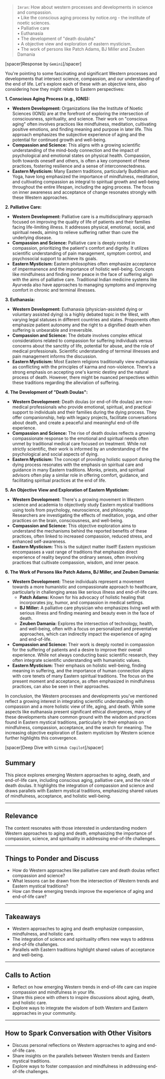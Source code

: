 <!--//meta
Custom Title: Western Emerging Trends on Death
Enhances: [10-western-emerging-trends-on-death.md]
About: A reflective exploration of emerging Western approaches to aging, death, and end-of-life care. It highlights developments like conscious aging, palliative care, death doulas, and the integration of compassion and science, while drawing parallels with Eastern mystical traditions.
Description: A discussion on Western trends in aging and end-of-life care, focusing on compassion, science, and their intersection with Eastern philosophies.
Primary Keyword: end-of-life care
Related Keywords: conscious aging, palliative care, death doulas, compassion, Eastern mysticism
Long-Tail Keywords: exploring Western trends in end-of-life care, integrating compassion and science in aging and death, parallels between Western approaches and Eastern mysticism
Date: May 10, 2025
Meta Author: `GitHub Copilot`
//meta-->

> `Imran`: How about western processes and developments in science and compassion.<br>
> &bull; Like the conscious aging process by notice.org - the institute of noetic sciences.<br>
> &bull; Palliative care<br>
> &bull; Euthanasia<br>
> &bull; The development of "death doulahs"<br>
> &bull; A objective view and exploration of eastern mysticism.<br>
> &bull; The work of persons like Patch Adams, BJ Miller and Zeuben Damania

[spacer]Response by `Gemini`[/spacer]

You're pointing to some fascinating and significant Western processes and developments that intersect science, compassion, and our understanding of the end of life. Let's explore each of these with an objective lens, also considering how they might relate to Eastern perspectives:

**1. Conscious Aging Process (e.g., IONS):**

* **Western Development:** Organizations like the Institute of Noetic Sciences (IONS) are at the forefront of exploring the intersection of consciousness, spirituality, and science. Their work on "conscious aging" often involves practices like mindfulness, meditation, cultivating positive emotions, and finding meaning and purpose in later life. This approach emphasizes the subjective experience of aging and the potential for continued growth and well-being.
* **Compassion and Science:** This aligns with a growing scientific understanding of the mind-body connection and the impact of psychological and emotional states on physical health. Compassion, both towards oneself and others, is often a key component of these practices, fostering resilience and a sense of interconnectedness.
* **Eastern Mysticism:** Many Eastern traditions, particularly Buddhism and Yoga, have long emphasized the importance of mindfulness, meditation, and cultivating compassion as integral to spiritual growth and well-being throughout the entire lifespan, including the aging process. The focus on inner awareness and acceptance of change resonates strongly with these Western approaches.

**2. Palliative Care:**

* **Western Development:** Palliative care is a multidisciplinary approach focused on improving the quality of life of patients and their families facing life-limiting illness. It addresses physical, emotional, social, and spiritual needs, aiming to relieve suffering rather than cure the underlying disease.
* **Compassion and Science:** Palliative care is deeply rooted in compassion, prioritizing the patient's comfort and dignity. It utilizes scientific understanding of pain management, symptom control, and psychosocial support to achieve its goals.
* **Eastern Mysticism:** Eastern philosophies often emphasize acceptance of impermanence and the importance of holistic well-being. Concepts like mindfulness and finding inner peace in the face of suffering align with the aims of palliative care. Traditional Indian medicine systems like Ayurveda also have approaches to managing symptoms and improving comfort in chronic and terminal illnesses.

**3. Euthanasia:**

* **Western Development:** Euthanasia (physician-assisted dying or voluntary assisted dying) is a highly debated topic in the West, with varying legal statuses in different countries and states. Proponents often emphasize patient autonomy and the right to a dignified death when suffering is unbearable and irreversible.
* **Compassion and Science:** The debate involves complex ethical considerations related to compassion for suffering individuals versus concerns about the sanctity of life, potential for abuse, and the role of medical professionals. Scientific understanding of terminal illnesses and pain management informs the discussion.
* **Eastern Mysticism:** Most Eastern religions traditionally view euthanasia as conflicting with the principles of karma and non-violence. There's a strong emphasis on accepting one's karmic destiny and the natural process of death. However, there might be nuanced perspectives within these traditions regarding the alleviation of suffering.

**4. The Development of "Death Doulas":**

* **Western Development:** Death doulas (or end-of-life doulas) are non-medical professionals who provide emotional, spiritual, and practical support to individuals and their families during the dying process. They offer companionship, help with legacy projects, facilitate conversations about death, and create a peaceful and meaningful end-of-life experience.
* **Compassion and Science:** The rise of death doulas reflects a growing compassionate response to the emotional and spiritual needs often unmet by traditional medical care focused on treatment. While not strictly scientific, their work is informed by an understanding of the psychological and social aspects of dying.
* **Eastern Mysticism:** The concept of providing holistic support during the dying process resonates with the emphasis on spiritual care and guidance in many Eastern traditions. Monks, priests, and spiritual advisors often play a similar role in offering comfort, guidance, and facilitating spiritual practices at the end of life.

**5. An Objective View and Exploration of Eastern Mysticism:**

* **Western Development:** There's a growing movement in Western science and academia to objectively study Eastern mystical traditions using tools from psychology, neuroscience, and philosophy. Researchers are investigating the effects of meditation, yoga, and other practices on the brain, consciousness, and well-being.
* **Compassion and Science:** This objective exploration aims to understand the mechanisms behind the reported benefits of these practices, often linked to increased compassion, reduced stress, and enhanced self-awareness.
* **Eastern Mysticism:** This is the subject matter itself! Eastern mysticism encompasses a vast range of traditions that emphasize direct experience of reality beyond the ordinary senses, often involving practices that cultivate compassion, wisdom, and inner peace.

**6. The Work of Persons like Patch Adams, BJ Miller, and Zeuben Damania:**

* **Western Development:** These individuals represent a movement towards a more humanistic and compassionate approach to healthcare, particularly in challenging areas like serious illness and end-of-life care.
    * **Patch Adams:** Known for his advocacy of holistic healing that incorporates joy, humor, and compassion in medical settings.
    * **BJ Miller:** A palliative care physician who emphasizes living well with serious illness and finding meaning and beauty even in the face of death.
    * **Zeuben Damania:** Explores the intersection of technology, health, and well-being, often with a focus on personalized and preventative approaches, which can indirectly impact the experience of aging and end-of-life.
* **Compassion and Science:** Their work is deeply rooted in compassion for the suffering of patients and a desire to improve their overall experience. While not always conducting basic scientific research, they often integrate scientific understanding with humanistic values.
* **Eastern Mysticism:** Their emphasis on holistic well-being, finding meaning in suffering, and the importance of human connection aligns with core tenets of many Eastern spiritual traditions. The focus on the present moment and acceptance, as often emphasized in mindfulness practices, can also be seen in their approaches.

In conclusion, the Western processes and developments you've mentioned reflect a growing interest in integrating scientific understanding with compassion and a more holistic view of life, aging, and death. While some aspects like euthanasia present significant ethical divergences, many of these developments share common ground with the wisdom and practices found in Eastern mystical traditions, particularly in their emphasis on mindfulness, compassion, acceptance, and the search for meaning. The increasing objective exploration of Eastern mysticism by Western science further highlights this convergence.

[spacer]Deep Dive with `GitHub Copilot`[/spacer]

<!--start-engage-->

## Summary

This piece explores emerging Western approaches to aging, death, and end-of-life care, including conscious aging, palliative care, and the role of death doulas. It highlights the integration of compassion and science and draws parallels with Eastern mystical traditions, emphasizing shared values of mindfulness, acceptance, and holistic well-being.

---

## Relevance

The content resonates with those interested in understanding modern Western approaches to aging and death, emphasizing the importance of compassion, science, and spirituality in addressing end-of-life challenges.

---

## Things to Ponder and Discuss

- How do Western approaches like palliative care and death doulas reflect compassion and science?
- What lessons can be drawn from the intersection of Western trends and Eastern mystical traditions?
- How can these emerging trends improve the experience of aging and end-of-life care?

---

## Takeaways

- Western approaches to aging and death emphasize compassion, mindfulness, and holistic care.
- The integration of science and spirituality offers new ways to address end-of-life challenges.
- Parallels with Eastern traditions highlight shared values of acceptance and well-being.

---

## Calls to Action

- Reflect on how emerging Western trends in end-of-life care can inspire compassion and mindfulness in your life.
- Share this piece with others to inspire discussions about aging, death, and holistic care.
- Explore ways to integrate the wisdom of both Western and Eastern approaches in your community.

---

## How to Spark Conversation with Other Visitors

- Discuss personal reflections on Western approaches to aging and end-of-life care.
- Share insights on the parallels between Western trends and Eastern mystical traditions.
- Explore ways to foster compassion and mindfulness in addressing end-of-life challenges.
